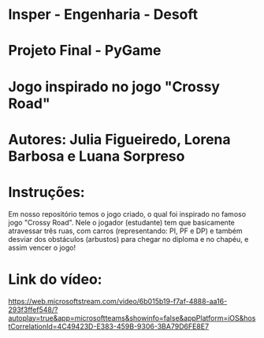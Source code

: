# Insper - Engenharia - Desoft
# Projeto Final - PyGame

# Jogo inspirado no jogo "Crossy Road"

# Autores: Julia Figueiredo, Lorena Barbosa e Luana Sorpreso

# Instruções:
Em nosso repositório temos o jogo criado, o qual foi inspirado no famoso jogo "Crossy Road". Nele o jogador (estudante) tem que basicamente atravessar três ruas, com carros (representando: PI, PF e DP) e também desviar dos obstáculos (arbustos) para chegar no diploma e no chapéu, e assim vencer o jogo!

# Link do vídeo: 
https://web.microsoftstream.com/video/6b015b19-f7af-4888-aa16-293f3ffef548/?autoplay=true&app=microsoftteams&showinfo=false&appPlatform=iOS&hostCorrelationId=4C49423D-E383-459B-9306-3BA79D6FE8E7
